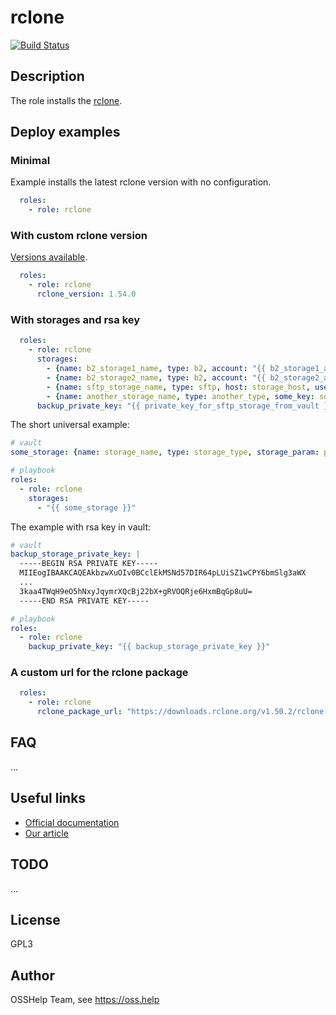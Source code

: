 # rclone

[![Build Status](https://drone.osshelp.ru/api/badges/ansible/rclone/status.svg)](https://drone.osshelp.ru/ansible/rclone)

## Description

The role installs the [rclone](https://rclone.org/).

## Deploy examples

### Minimal

Example installs the latest rclone version with no configuration.

```yaml
  roles:
    - role: rclone
```

### With custom rclone version

[Versions available](https://downloads.rclone.org/).

```yaml
  roles:
    - role: rclone
      rclone_version: 1.54.0
```

### With storages and rsa key

```yaml
  roles:
    - role: rclone
      storages:
        - {name: b2_storage1_name, type: b2, account: "{{ b2_storage1_account_from_vault }}", key: "{{ b2_storage1_key_from_vault }}"}
        - {name: b2_storage2_name, type: b2, account: "{{ b2_storage2_account_from_vault }}", key: "{{ b2_storage2_key_from_vault }}"}
        - {name: sftp_storage_name, type: sftp, host: storage_host, user: user_name, key_file: /root/.ssh/id_rsa.backup, md5sum_command: none, sha1sum_command: none }
        - {name: another_storage_name, type: another_type, some_key: some_value}
      backup_private_key: "{{ private_key_for_sftp_storage_from_vault }}"
```

The short universal example:

``` yaml
# vault
some_storage: {name: storage_name, type: storage_type, storage_param: param_value, storage_secret: "some_secret_here"}

# playbook
roles:
  - role: rclone
    storages:
      - "{{ some_storage }}"
```

The example with rsa key in vault:

``` yaml
# vault
backup_storage_private_key: |
  -----BEGIN RSA PRIVATE KEY-----
  MIIEogIBAAKCAQEAkbzwXuOIv0BCclEkMSNd57DIR64pLUiSZ1wCPY6bmSlg3aWX
  ...
  3kaa4TWqH9eO5hNxyJqymrXQcBj22bX+gRVOQRje6HxmBqGp8uU=
  -----END RSA PRIVATE KEY-----

# playbook
roles:
  - role: rclone
    backup_private_key: "{{ backup_storage_private_key }}"
```

### A custom url for the rclone package

```yaml
  roles:
    - role: rclone
      rclone_package_url: "https://downloads.rclone.org/v1.50.2/rclone-v1.50.2-linux-amd64.deb"
```

## FAQ

...

## Useful links

- [Official documentation](https://rclone.org/docs/)
- [Our article](https://oss.help/kb1026)

## TODO

...

## License

GPL3

## Author

OSSHelp Team, see <https://oss.help>
